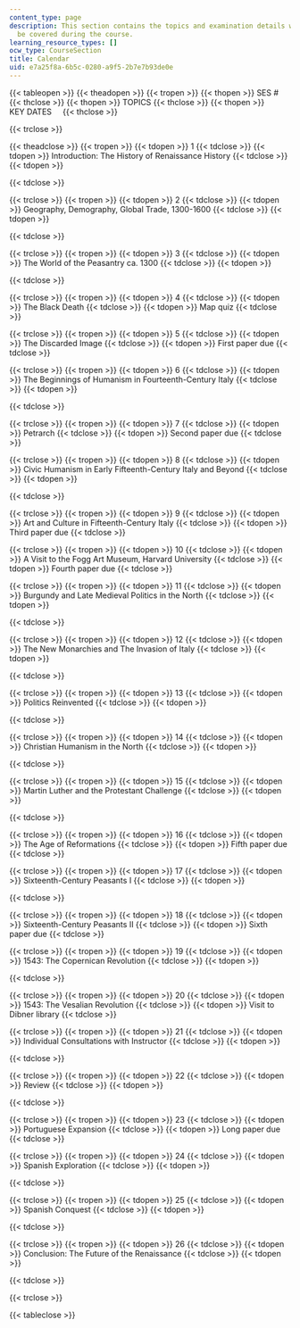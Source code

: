 ```yaml
---
content_type: page
description: This section contains the topics and examination details which would
  be covered during the course.
learning_resource_types: []
ocw_type: CourseSection
title: Calendar
uid: e7a25f8a-6b5c-0280-a9f5-2b7e7b93de0e
---
```


{{< tableopen >}}
{{< theadopen >}}
{{< tropen >}}
{{< thopen >}}
SES #
{{< thclose >}}
{{< thopen >}}
TOPICS
{{< thclose >}}
{{< thopen >}}
KEY DATES    
{{< thclose >}}

{{< trclose >}}

{{< theadclose >}}
{{< tropen >}}
{{< tdopen >}}
1
{{< tdclose >}}
{{< tdopen >}}
Introduction: The History of Renaissance History
{{< tdclose >}}
{{< tdopen >}}

{{< tdclose >}}

{{< trclose >}}
{{< tropen >}}
{{< tdopen >}}
2
{{< tdclose >}}
{{< tdopen >}}
Geography, Demography, Global Trade, 1300-1600
{{< tdclose >}}
{{< tdopen >}}

{{< tdclose >}}

{{< trclose >}}
{{< tropen >}}
{{< tdopen >}}
3
{{< tdclose >}}
{{< tdopen >}}
The World of the Peasantry ca. 1300
{{< tdclose >}}
{{< tdopen >}}

{{< tdclose >}}

{{< trclose >}}
{{< tropen >}}
{{< tdopen >}}
4
{{< tdclose >}}
{{< tdopen >}}
The Black Death
{{< tdclose >}}
{{< tdopen >}}
Map quiz
{{< tdclose >}}

{{< trclose >}}
{{< tropen >}}
{{< tdopen >}}
5
{{< tdclose >}}
{{< tdopen >}}
The Discarded Image
{{< tdclose >}}
{{< tdopen >}}
First paper due
{{< tdclose >}}

{{< trclose >}}
{{< tropen >}}
{{< tdopen >}}
6
{{< tdclose >}}
{{< tdopen >}}
The Beginnings of Humanism in Fourteenth-Century Italy
{{< tdclose >}}
{{< tdopen >}}

{{< tdclose >}}

{{< trclose >}}
{{< tropen >}}
{{< tdopen >}}
7
{{< tdclose >}}
{{< tdopen >}}
Petrarch
{{< tdclose >}}
{{< tdopen >}}
Second paper due
{{< tdclose >}}

{{< trclose >}}
{{< tropen >}}
{{< tdopen >}}
8
{{< tdclose >}}
{{< tdopen >}}
Civic Humanism in Early Fifteenth-Century Italy and Beyond
{{< tdclose >}}
{{< tdopen >}}

{{< tdclose >}}

{{< trclose >}}
{{< tropen >}}
{{< tdopen >}}
9
{{< tdclose >}}
{{< tdopen >}}
Art and Culture in Fifteenth-Century Italy
{{< tdclose >}}
{{< tdopen >}}
Third paper due
{{< tdclose >}}

{{< trclose >}}
{{< tropen >}}
{{< tdopen >}}
10
{{< tdclose >}}
{{< tdopen >}}
A Visit to the Fogg Art Museum, Harvard University
{{< tdclose >}}
{{< tdopen >}}
Fourth paper due
{{< tdclose >}}

{{< trclose >}}
{{< tropen >}}
{{< tdopen >}}
11
{{< tdclose >}}
{{< tdopen >}}
Burgundy and Late Medieval Politics in the North
{{< tdclose >}}
{{< tdopen >}}

{{< tdclose >}}

{{< trclose >}}
{{< tropen >}}
{{< tdopen >}}
12
{{< tdclose >}}
{{< tdopen >}}
The New Monarchies and The Invasion of Italy
{{< tdclose >}}
{{< tdopen >}}

{{< tdclose >}}

{{< trclose >}}
{{< tropen >}}
{{< tdopen >}}
13
{{< tdclose >}}
{{< tdopen >}}
Politics Reinvented
{{< tdclose >}}
{{< tdopen >}}

{{< tdclose >}}

{{< trclose >}}
{{< tropen >}}
{{< tdopen >}}
14
{{< tdclose >}}
{{< tdopen >}}
Christian Humanism in the North
{{< tdclose >}}
{{< tdopen >}}

{{< tdclose >}}

{{< trclose >}}
{{< tropen >}}
{{< tdopen >}}
15
{{< tdclose >}}
{{< tdopen >}}
Martin Luther and the Protestant Challenge
{{< tdclose >}}
{{< tdopen >}}

{{< tdclose >}}

{{< trclose >}}
{{< tropen >}}
{{< tdopen >}}
16
{{< tdclose >}}
{{< tdopen >}}
The Age of Reformations
{{< tdclose >}}
{{< tdopen >}}
Fifth paper due
{{< tdclose >}}

{{< trclose >}}
{{< tropen >}}
{{< tdopen >}}
17
{{< tdclose >}}
{{< tdopen >}}
Sixteenth-Century Peasants I
{{< tdclose >}}
{{< tdopen >}}

{{< tdclose >}}

{{< trclose >}}
{{< tropen >}}
{{< tdopen >}}
18
{{< tdclose >}}
{{< tdopen >}}
Sixteenth-Century Peasants II
{{< tdclose >}}
{{< tdopen >}}
Sixth paper due
{{< tdclose >}}

{{< trclose >}}
{{< tropen >}}
{{< tdopen >}}
19
{{< tdclose >}}
{{< tdopen >}}
1543: The Copernican Revolution
{{< tdclose >}}
{{< tdopen >}}

{{< tdclose >}}

{{< trclose >}}
{{< tropen >}}
{{< tdopen >}}
20
{{< tdclose >}}
{{< tdopen >}}
1543: The Vesalian Revolution
{{< tdclose >}}
{{< tdopen >}}
Visit to Dibner library
{{< tdclose >}}

{{< trclose >}}
{{< tropen >}}
{{< tdopen >}}
21
{{< tdclose >}}
{{< tdopen >}}
Individual Consultations with Instructor
{{< tdclose >}}
{{< tdopen >}}

{{< tdclose >}}

{{< trclose >}}
{{< tropen >}}
{{< tdopen >}}
22
{{< tdclose >}}
{{< tdopen >}}
Review
{{< tdclose >}}
{{< tdopen >}}

{{< tdclose >}}

{{< trclose >}}
{{< tropen >}}
{{< tdopen >}}
23
{{< tdclose >}}
{{< tdopen >}}
Portuguese Expansion
{{< tdclose >}}
{{< tdopen >}}
Long paper due
{{< tdclose >}}

{{< trclose >}}
{{< tropen >}}
{{< tdopen >}}
24
{{< tdclose >}}
{{< tdopen >}}
Spanish Exploration
{{< tdclose >}}
{{< tdopen >}}

{{< tdclose >}}

{{< trclose >}}
{{< tropen >}}
{{< tdopen >}}
25
{{< tdclose >}}
{{< tdopen >}}
Spanish Conquest
{{< tdclose >}}
{{< tdopen >}}

{{< tdclose >}}

{{< trclose >}}
{{< tropen >}}
{{< tdopen >}}
26
{{< tdclose >}}
{{< tdopen >}}
Conclusion: The Future of the Renaissance
{{< tdclose >}}
{{< tdopen >}}

{{< tdclose >}}

{{< trclose >}}

{{< tableclose >}}